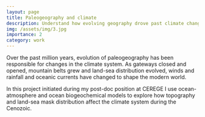 ```yaml
---
layout: page
title: Paleogeography and climate
description: Understand how evolving geography drove past climate changes 
img: /assets/img/3.jpg
importance: 2
category: work
---
```


Over the past million years, evolution of paleogeography has been responsible for changes in the climate system. As gateways closed and opened, mountain belts grew and land-sea distribution evolved, winds and rainfall and oceanic currents have changed to shape the modern world. 

In this project initiated during my post-doc position at CEREGE I use ocean-atmosphere and ocean biogeochemical models to explore how topography and land-sea mask distribution affect the climate system during the Cenozoic.
